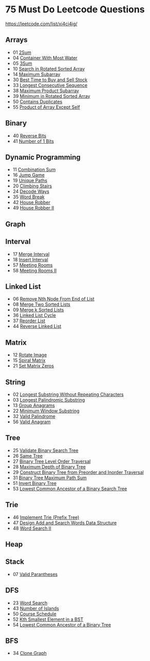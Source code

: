 # 75 Must Do Leetcode Questions
<https://leetcode.com/list/xi4ci4ig/>

## Arrays
- 01 [2Sum](https://leetcode.com/problems/two-sum)
- 04 [Container With Most Water](https://leetcode.com/problems/container-with-most-water)
- 05 [3Sum](https://leetcode.com/problems/3sum)
- 10 [Search in Rotated Sorted Array](https://leetcode.com/problems/search-in-rotated-sorted-array)
- 14 [Maximum Subarray](https://leetcode.com/problems/maximum-subarray)
- 30 [Best Time to Buy and Sell Stock](https://leetcode.com/problems/best-time-to-buy-and-sell-stock)
- 33 [Longest Consecutive Sequence](https://leetcode.com/problems/longest-consecutive-sequence)
- 38 [Maximum Product Subarray](https://leetcode.com/problems/maximum-product-subarray)
- 39 [Minimum in Rotated Sorted Array](https://leetcode.com/problems/find-minimum-in-rotated-sorted-array)
- 50 [Contains Duplicates](https://leetcode.com/problems/contains-duplicate)
- 55 [Product of Array Except Self](https://leetcode.com/problems/product-of-array-except-self)

## Binary
- 40 [Reverse Bits](https://leetcode.com/problems/reverse-bits)
- 41 [Number of 1 Bits](https://leetcode.com/problems/number-of-1-bits)

## Dynamic Programming
- 11 [Combination Sum](https://leetcode.com/problems/combination-sum)
- 16 [Jump Game](https://leetcode.com/problems/jump-game)
- 19 [Unique Paths](https://leetcode.com/problems/unique-paths)
- 20 [Climbing Stairs](https://leetcode.com/problems/climbing-stairs)
- 24 [Decode Ways](https://leetcode.com/problems/decode-ways)
- 35 [Word Break](https://leetcode.com/problems/word-break)
- 42 [House Robber](https://leetcode.com/problems/house-robber)
- 49 [House Robber II](https://leetcode.com/problems/house-robber-ii)

## Graph

## Interval
- 17 [Merge Interval](https://leetcode.com/problems/merge-intervals)
- 18 [Insert Interval](https://leetcode.com/problems/insert-interval)
- 57 [Meeting Rooms](https://leetcode.com/problems/meeting-rooms)
- 58 [Meeting Rooms II](https://leetcode.com/problems/meeting-rooms-ii)

## Linked List
- 06 [Remove Nth Node From End of List](https://leetcode.com/problems/remove-nth-node-from-end-of-list)
- 08 [Merge Two Sorted Lists](https://leetcode.com/problems/merge-two-sorted-lists)
- 09 [Merge k Sorted Lists](https://leetcode.com/problems/merge-k-sorted-lists)
- 36 [Linked List Cycle](https://leetcode.com/problems/linked-list-cycle)
- 37 [Reorder List](https://leetcode.com/problems/reorder-list)
- 44 [Reverse Linked List](https://leetcode.com/problems/reverse-linked-list)

## Matrix
- 12 [Rotate Image](https://leetcode.com/problems/rotate-image)
- 15 [Spiral Matrix](https://leetcode.com/problems/spiral-matrix)
- 21 [Set Matrix Zeros](https://leetcode.com/problems/set-matrix-zeroes)

## String
- 02 [Longest Substring Without Repeating Characters](https://leetcode.com/problems/longest-substring-without-repeating-characters)
- 03 [Longest Palindromic Substring](https://leetcode.com/problems/longest-palindromic-substring)
- 13 [Group Anagrams](https://leetcode.com/problems/group-anagrams)
- 22 [Minimum Window Substring](https://leetcode.com/problems/minimum-window-substring)
- 32 [Valid Palindrome](https://leetcode.com/problems/valid-palindrome)
- 56 [Valid Anagram](https://leetcode.com/problems/valid-anagram)

## Tree
- 25 [Validate Binary Search Tree](https://leetcode.com/problems/validate-binary-search-tree)
- 26 [Same Tree](https://leetcode.com/problems/same-tree)
- 27 [Binary Tree Level Order Traversal](https://leetcode.com/problems/binary-tree-level-order-traversal)
- 28 [Maximum Depth of Binary Tree](https://leetcode.com/problems/maximum-depth-of-binary-tree)
- 29 [Construct Binary Tree from Preorder and Inorder Traversal](https://leetcode.com/problems/construct-binary-tree-from-preorder-and-inorder-traversal)
- 31 [Binary Tree Maximum Path Sum](https://leetcode.com/problems/binary-tree-maximum-path-sum)
- 51 [Invert Binary Tree](https://leetcode.com/problems/invert-binary-tree)
- 53 [Lowest Common Ancestor of a Binary Search Tree](https://leetcode.com/problems/lowest-common-ancestor-of-a-binary-search-tree)

## Trie
- 46 [Implement Trie (Prefix Tree)](https://leetcode.com/problems/implement-trie-prefix-tree)
- 47 [Design Add and Search Words Data Structure](https://leetcode.com/problems/design-add-and-search-words-data-structure)
- 48 [Word Search II](https://leetcode.com/problems/word-search-ii)

## Heap

## Stack
- 07 [Valid Parantheses](https://leetcode.com/problems/valid-parentheses)

## DFS
- 23 [Word Search](https://leetcode.com/problems/word-search)
- 43 [Number of Islands](https://leetcode.com/problems/number-of-islands)
- 50 [Course Schedule](https://leetcode.com/problems/course-schedule)
- 52 [Kth Smallest Element in a BST](https://leetcode.com/problems/kth-smallest-element-in-a-bst)
- 54 [Lowest Common Ancestor of a Binary Tree](https://leetcode.com/problems/lowest-common-ancestor-of-a-binary-tree)

## BFS
- 34 [Clone Graph](https://leetcode.com/problems/clone-graph)
